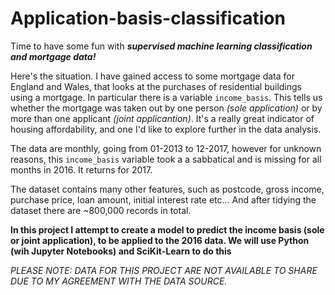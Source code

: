 # Application-basis-classification

Time to have some fun with ***supervised machine learning classification and mortgage data!***

Here's the situation. I have gained access to some mortgage data for England and Wales, that looks at the purchases of residential buildings using a mortgage. In particular there is a variable `income_basis`. This tells us whether the mortgage was taken out by one person *(sole application)* or by more than one applicant *(joint applicantion)*. It's a really great indicator of housing affordability, and one I'd like to explore further in the data analysis. 

The data are monthly, going from 01-2013 to 12-2017, however for unknown reasons, this `income_basis` variable took a a sabbatical and is missing for all months in 2016. It returns for 2017. 

The dataset contains many other features, such as postcode, gross income, purchase price, loan amount, initial interest rate etc... And after tidying the dataset there are ~800,000 records in total. 

**In this project I attempt to create a model to predict the income basis (sole or joint application), to be applied to the 2016 data. We will use Python (wih Jupyter Notebooks) and SciKit-Learn to do this**


*PLEASE NOTE: DATA FOR THIS PROJECT ARE NOT AVAILABLE TO SHARE DUE TO MY AGREEMENT WITH THE DATA SOURCE.*




